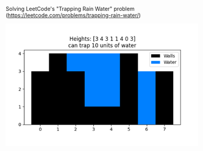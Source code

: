 Solving LeetCode's "Trapping Rain Water" problem (https://leetcode.com/problems/trapping-rain-water/)

![](water_trapping.png)
